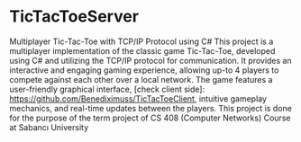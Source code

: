 # TicTacToeServer
Multiplayer Tic-Tac-Toe with TCP/IP Protocol using C# 
This project is a multiplayer implementation of the classic game Tic-Tac-Toe, developed using C# and utilizing the TCP/IP protocol for communication.
It provides an interactive and engaging gaming experience, allowing up-to 4 players to compete against each other over a local network.
The game features a user-friendly graphical interface, [check client side]: https://github.com/Benediximuss/TicTacToeClient, intuitive gameplay mechanics, and real-time updates
between the players. This project is done for the purpose of the term project of CS 408 (Computer Networks) Course at Sabancı University 
